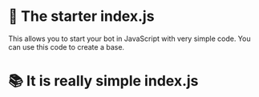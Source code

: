 
# 📂 The starter index.js

This allows you to start your bot in JavaScript with very simple code. You can use this code to create a base.

# 📚 It is really simple index.js
